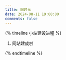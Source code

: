 ```yaml
---
title: 旧时光
date: 2024-08-11 19:00:00
comments: false
---
```


{% timeline 小站建设进程 %}

<!-- timeline 2024-7-21-->

1. 网站建成啦

<!-- endtimeline -->

{% endtimeline %}
